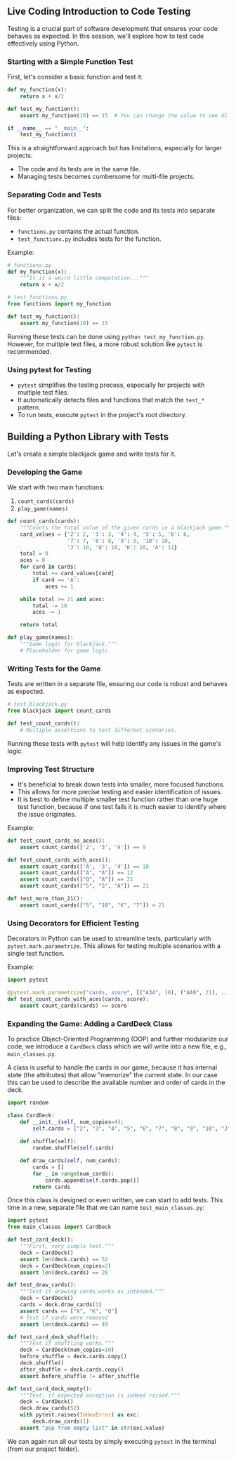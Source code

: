 ## Live Coding Introduction to Code Testing

Testing is a crucial part of software development that ensures your code behaves as expected. In this session, we'll explore how to test code effectively using Python.

### Starting with a Simple Function Test

First, let's consider a basic function and test it:

```python
def my_function(x):
    return x + x/2

def test_my_function():
    assert my_function(10) == 15  # You can change the value to see different outcomes.

if __name__ == "__main__":
    test_my_function()
```

This is a straightforward approach but has limitations, especially for larger projects:

- The code and its tests are in the same file.
- Managing tests becomes cumbersome for multi-file projects.

### Separating Code and Tests

For better organization, we can split the code and its tests into separate files:

- `functions.py` contains the actual function.
- `test_functions.py` includes tests for the function.

Example:

```python
# functions.py
def my_function(x):
    """It is a weird little computation..."""
    return x + x/2

# test_functions.py
from functions import my_function

def test_my_function():
    assert my_function(10) == 15
```

Running these tests can be done using `python test_my_function.py`. However, for multiple test files, a more robust solution like `pytest` is recommended.

### Using pytest for Testing

- `pytest` simplifies the testing process, especially for projects with multiple test files.
- It automatically detects files and functions that match the `test_*` pattern.
- To run tests, execute `pytest` in the project's root directory.

## Building a Python Library with Tests

Let's create a simple blackjack game and write tests for it.

### Developing the Game

We start with two main functions:

1. `count_cards(cards)`
2. `play_game(names)`

```python
def count_cards(cards):
    """Counts the total value of the given cards in a blackjack game."""
    card_values = {'2': 2, '3': 3, '4': 4, '5': 5, '6': 6,
                   '7': 7, '8': 8, '9': 9, '10': 10,
                   'J': 10, 'Q': 10, 'K': 10, 'A': 11}
    total = 0
    aces = 0
    for card in cards:
        total += card_values[card]
        if card == 'A':
            aces += 1

    while total >= 21 and aces:
        total -= 10
        aces -= 1

    return total

def play_game(names):
    """Game logic for blackjack."""
    # Placeholder for game logic
```

### Writing Tests for the Game

Tests are written in a separate file, ensuring our code is robust and behaves as expected.

```python
# test_blackjack.py
from blackjack import count_cards

def test_count_cards():
    # Multiple assertions to test different scenarios.
```

Running these tests with `pytest` will help identify any issues in the game's logic.

### Improving Test Structure

- It's beneficial to break down tests into smaller, more focused functions.
- This allows for more precise testing and easier identification of issues.
- It is best to define multiple smaller test function rather than one huge test function, because if one test fails it is much easier to identify where the issue originates.

Example:

```python
def test_count_cards_no_aces():
    assert count_cards(['2', '3', '4']) == 9

def test_count_cards_with_aces():
    assert count_cards(['A', '3', '4']) == 18
    assert count_cards(["A", "A"]) == 12
    assert count_cards(["Q", "A"]) == 21
    assert count_cards(["5", "5", "A"]) == 21

def test_more_than_21():
    assert count_cards(["5", "10", "K", "7"]) > 21
```

### Using Decorators for Efficient Testing

Decorators in Python can be used to streamline tests, particularly with `pytest.mark.parametrize`. This allows for testing multiple scenarios with a single test function.

Example:

```python
import pytest

@pytest.mark.parametrize("cards, score", [("A34", 18), ("AA9", 21), ...])
def test_count_cards_with_aces(cards, score):
    assert count_cards(cards) == score
```

### Expanding the Game: Adding a CardDeck Class

To practice Object-Oriented Programming (OOP) and further modularize our code, we introduce a `CardDeck` class which we will write into a new file, e.g., `main_classes.py`.

A class is useful to handle the cards in our game, because it has internal state (the attributes) that allow "memorize" the current state. In our case this can be used to describe the available number and order of cards in the deck.

```python
import random

class CardDeck:
    def __init__(self, num_copies=4):
        self.cards = ["2", "3", "4", "5", "6", "7", "8", "9", "10", "J", "Q", "K", "A"] * num_copies
    
    def shuffle(self):
        random.shuffle(self.cards)

    def draw_cards(self, num_cards):
        cards = []
        for _ in range(num_cards):
            cards.append(self.cards.pop())
        return cards
```

Once this class is designed or even written, we can start to add tests. This time in a new, separate file that we can name `test_main_classes.py`:

```python
import pytest
from main_classes import CardDeck

def test_card_deck():
	"""First, very simple test."""
    deck = CardDeck()
    assert len(deck.cards) == 52
    deck = CardDeck(num_copies=2)
    assert len(deck.cards) == 26

def test_draw_cards():
    """Test if drawing cards works as intended."""
    deck = CardDeck()
    cards = deck.draw_cards(3)
    assert cards == ["A", "K", "Q"]
    # Test if cards were removed
    assert len(deck.cards) == 49

def test_card_deck_shuffle():
    """Test if shuffling works."""
    deck = CardDeck(num_copies=10)
    before_shuffle = deck.cards.copy()
    deck.shuffle()
    after_shuffle = deck.cards.copy()
    assert before_shuffle != after_shuffle

def test_card_deck_empty():
    """Test, if expected exception is indeed raised."""
    deck = CardDeck()
    deck.draw_cards(52)
    with pytest.raises(IndexError) as exc:
        deck.draw_cards(1)
    assert "pop from empty list" in str(exc.value)
```

We can again run all our tests by simply executing `pytest` in the terminal (from our project folder). 